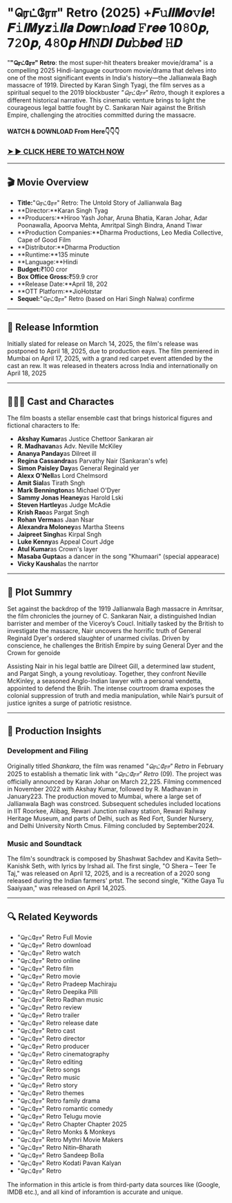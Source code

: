 # "ரெட்ரோ" Retro (2025) +𝑭𝚞𝒍𝒍𝑴𝒐𝚟𝒊𝒆! 𝑭𝚒𝒍𝑴𝒚𝒛𝚒𝒍𝒍𝒂 𝑫𝒐𝒘𝚗𝒍𝒐𝒂𝒅 𝙵𝒓𝒆𝒆 10𝟾0𝒑, 7𝟸0𝒑, 4𝟾0𝒑 𝑯𝑰𝙽𝑫𝑰 𝑫𝒖𝚋𝒃𝒆𝒅 𝙷𝑫

"**"ரெட்ரோ" Retro**: the most super-hit theaters breaker movie/drama" is a compelling 2025 Hindi-language courtroom movie/drama that delves into one of the most significant events in India's history—the Jallianwala Bagh massacre of 1919. Directed by Karan Singh Tyagi, the film serves as a spiritual sequel to the 2019 blockbuster *"ரெட்ரோ" Retro*, though it explores a different historical narrative. This cinematic venture brings to light the courageous legal battle fought by C. Sankaran Nair against the British Empire, challenging the atrocities committed during the massacre.

#### WATCH & DOWNLOAD From Here👇👇👇

### <a href="https://t.co/TTnMqHSr3Q" rel="nofollow">➤ ► CLICK HERE TO WATCH NOW</a>

---

## 🎬 Movie Overview

- **Title:**"ரெட்ரோ" Retro: The Untold Story of Jallianwala Bag  
- **Director:**Karan Singh Tyag  
- **Producers:**Hiroo Yash Johar, Aruna Bhatia, Karan Johar, Adar Poonawalla, Apoorva Mehta, Amritpal Singh Bindra, Anand Tiwar  
- **Production Companies:**Dharma Productions, Leo Media Collective, Cape of Good Film  
- **Distributor:**Dharma Production  
- **Runtime:**135 minute  
- **Language:**Hindi  
- **Budget:**₹100 cror  
- **Box Office Gross:**₹59.9 cror  
- **Release Date:**April 18, 202  
- **OTT Platform:**JioHotstar  
- **Sequel:**"ரெட்ரோ" Retro (based on Hari Singh Nalwa) confirme

---

## 📅 Release Informtion

Initially slated for release on March 14, 2025, the film's release was postponed to April 18, 2025, due to production eays. The film premiered in Mumbai on April 17, 2025, with a grand red carpet event attended by the cast an rew. It was released in theaters across India and internationally on April 18, 2025 

---

## 🧑‍🤝‍🧑 Cast and Charactes

The film boasts a stellar ensemble cast that brings historical figures and fictional characters to lfe:

- **Akshay Kumar**as Justice Chettoor Sankaran air  
- **R. Madhavan**as Adv. Neville McKiley  
- **Ananya Panday**as Dilreet ill  
- **Regina Cassandra**as Parvathy Nair (Sankaran's wfe)  
- **Simon Paisley Day**as General Reginald yer  
- **Alexx O'Nell**as Lord Chelmsord  
- **Amit Sial**as Tirath Sngh  
- **Mark Bennington**as Michael O'Dyer  
- **Sammy Jonas Heaney**as Harold Lski  
- **Steven Hartley**as Judge McAdie  
- **Krish Rao**as Pargat Sngh  
- **Rohan Verma**as Jaan Nsar  
- **Alexandra Moloney**as Martha Steens  
- **Jaipreet Singh**as Kirpal Sngh  
- **Luke Kenny**as Appeal Court Jdge  
- **Atul Kumar**as Crown's layer  
- **Masaba Gupta**as a dancer in the song "Khumaari" (special appearace)  
- **Vicky Kaushal**as the narrtor

---

## 📖 Plot Summry

Set against the backdrop of the 1919 Jallianwala Bagh massacre in Amritsar, the film chronicles the journey of C. Sankaran Nair, a distinguished Indian barrister and member of the Viceroy’s Coucl. Initially tasked by the British to investigate the massacre, Nair uncovers the horrific truth of General Reginald Dyer's ordered slaughter of unarmed civilas. Driven by conscience, he challenges the British Empire by suing General Dyer and the Crown for genoide

Assisting Nair in his legal battle are Dilreet Gill, a determined law student, and Pargat Singh, a young revolutioay. Together, they confront Neville McKinley, a seasoned Anglo-Indian lawyer with a personal vendetta, appointed to defend the Briih. The intense courtroom drama exposes the colonial suppression of truth and media manipulation, while Nair’s pursuit of justice ignites a surge of patriotic resistnce.

---

## 🎥 Production Insights

### Development and Filing

Originally titled *Shankara*, the film was renamed *"ரெட்ரோ" Retro* in February 2025 to establish a thematic link with *"ரெட்ரோ" Retro* (09). The project was officially announced by Karan Johar on March 22,225. Filming commenced in November 2022 with Akshay Kumar, followed by R. Madhavan in January223. The production moved to Mumbai, where a large set of Jallianwala Bagh was constrced. Subsequent schedules included locations in IIT Roorkee, Alibag, Rewari Junction railway station, Rewari Railway Heritage Museum, and parts of Delhi, such as Red Fort, Sunder Nursery, and Delhi University North Cmus. Filming concluded by September2024.

### Music and Soundtack

The film's soundtrack is composed by Shashwat Sachdev and Kavita Seth–Kanishk Seth, with lyrics by Irshad ail. The first single, "O Shera – Teer Te Taj," was released on April 12, 2025, and is a recreation of a 2020 song released during the Indian farmers' prtst. The second single, "Kithe Gaya Tu Saaiyaan," was released on April 14,2025.

---

## 🔍 Related Keywords

- "ரெட்ரோ" Retro Full Movie  
- "ரெட்ரோ" Retro download  
- "ரெட்ரோ" Retro watch  
- "ரெட்ரோ" Retro online  
- "ரெட்ரோ" Retro film  
- "ரெட்ரோ" Retro movie  
- "ரெட்ரோ" Retro Pradeep Machiraju  
- "ரெட்ரோ" Retro Deepika Pilli  
- "ரெட்ரோ" Retro Radhan music  
- "ரெட்ரோ" Retro review  
- "ரெட்ரோ" Retro trailer  
- "ரெட்ரோ" Retro release date  
- "ரெட்ரோ" Retro cast  
- "ரெட்ரோ" Retro director  
- "ரெட்ரோ" Retro producer  
- "ரெட்ரோ" Retro cinematography  
- "ரெட்ரோ" Retro editing  
- "ரெட்ரோ" Retro songs  
- "ரெட்ரோ" Retro music  
- "ரெட்ரோ" Retro story  
- "ரெட்ரோ" Retro themes  
- "ரெட்ரோ" Retro family drama  
- "ரெட்ரோ" Retro romantic comedy  
- "ரெட்ரோ" Retro Telugu movie  
- "ரெட்ரோ" Retro Chapter Chapter 2025  
- "ரெட்ரோ" Retro Monks & Monkeys  
- "ரெட்ரோ" Retro Mythri Movie Makers  
- "ரெட்ரோ" Retro Nitin–Bharath  
- "ரெட்ரோ" Retro Sandeep Bolla  
- "ரெட்ரோ" Retro Kodati Pavan Kalyan  
- "ரெட்ரோ" Retro

<p>The information in this article is from third-party data sources like (Google, IMDB etc.), and all kind of inforamtion is accurate and unique.</p>
